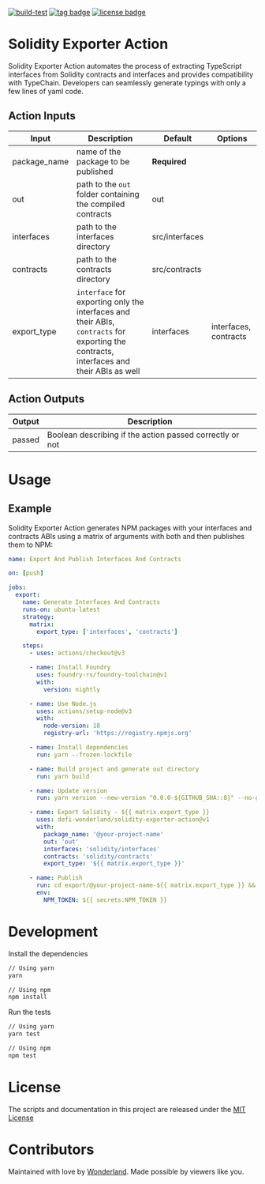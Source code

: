 [![build-test](https://github.com/defi-wonderland/solidity-exporter-action/actions/workflows/test.yml/badge.svg?branch=main)](https://github.com/defi-wonderland/solidity-exporter-action/actions/workflows/test.yml)
[![tag badge](https://img.shields.io/github/v/tag/defi-wonderland/solidity-exporter-action)](https://github.com/defi-wonderland/solidity-exporter-action/tags)
[![license badge](https://img.shields.io/github/license/defi-wonderland/solidity-exporter-action)](./LICENSE)

# Solidity Exporter Action

Solidity Exporter Action automates the process of extracting TypeScript interfaces from Solidity contracts and interfaces and provides compatibility with TypeChain. Developers can seamlessly generate typings with only a few lines of yaml code.

## Action Inputs

| Input        | Description                                                                                                                              | Default        | Options               |
| ------------ | ---------------------------------------------------------------------------------------------------------------------------------------- | -------------- | --------------------- |
| package_name | name of the package to be published                                                                                                      | **Required**   |                       |
| out          | path to the `out` folder containing the compiled contracts                                                                               | out            |                       |
| interfaces   | path to the interfaces directory                                                                                                         | src/interfaces |                       |
| contracts    | path to the contracts directory                                                                                                          | src/contracts  |                       |
| export_type  | `interface` for exporting only the interfaces and their ABIs, `contracts` for exporting the contracts, interfaces and their ABIs as well | interfaces     | interfaces, contracts |

## Action Outputs

| Output | Description                                              |
| ------ | -------------------------------------------------------- |
| passed | Boolean describing if the action passed correctly or not |

# Usage

## Example

Solidity Exporter Action generates NPM packages with your interfaces and contracts ABIs using a matrix of arguments with both and then publishes them to NPM:

```yaml
name: Export And Publish Interfaces And Contracts

on: [push]

jobs:
  export:
    name: Generate Interfaces And Contracts
    runs-on: ubuntu-latest
    strategy:
      matrix:
        export_type: ['interfaces', 'contracts']

    steps:
      - uses: actions/checkout@v3

      - name: Install Foundry
        uses: foundry-rs/foundry-toolchain@v1
        with:
          version: nightly

      - name: Use Node.js
        uses: actions/setup-node@v3
        with:
          node-version: 18
          registry-url: 'https://registry.npmjs.org'

      - name: Install dependencies
        run: yarn --frozen-lockfile

      - name: Build project and generate out directory
        run: yarn build

      - name: Update version
        run: yarn version --new-version "0.0.0-${GITHUB_SHA::8}" --no-git-tag-version

      - name: Export Solidity - ${{ matrix.export_type }}
        uses: defi-wonderland/solidity-exporter-action@v1
        with:
          package_name: '@your-project-name'
          out: 'out'
          interfaces: 'solidity/interfaces'
          contracts: 'solidity/contracts'
          export_type: '${{ matrix.export_type }}'

      - name: Publish
        run: cd export/@your-project-name-${{ matrix.export_type }} && npm publish --access public
        env:
          NPM_TOKEN: ${{ secrets.NPM_TOKEN }}
```

# Development

Install the dependencies

```bash
// Using yarn
yarn

// Using npm
npm install
```

Run the tests

```bash
// Using yarn
yarn test

// Using npm
npm test
```

# License

The scripts and documentation in this project are released under the [MIT License](LICENSE)

# Contributors

Maintained with love by [Wonderland](https://defi.sucks). Made possible by viewers like you.
